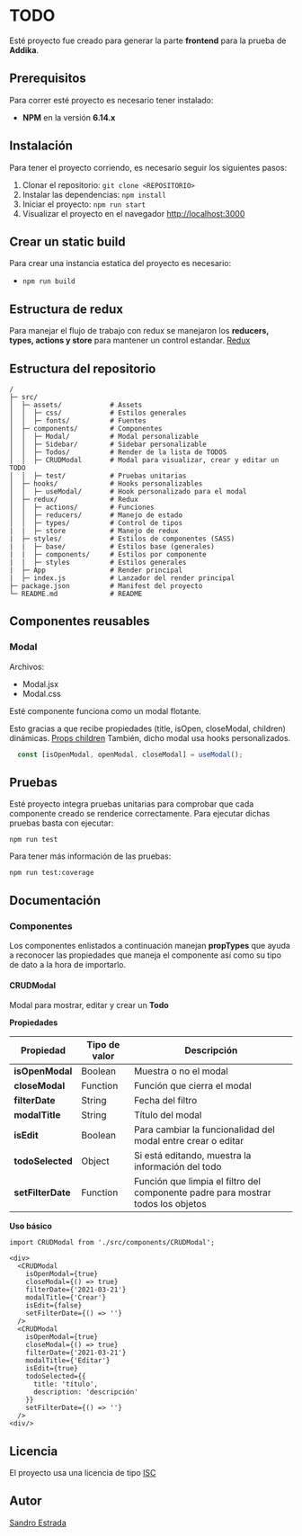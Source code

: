 # TODO

Esté proyecto fue creado para generar la parte **frontend** para la prueba de **Addika**.

## Prerequisitos

Para correr esté proyecto es necesario tener instalado:

- **NPM** en la versión **6.14.x**

## Instalación

Para tener el proyecto corriendo, es necesario seguir los siguientes pasos:

1. Clonar el repositorio: `git clone <REPOSITORIO>`
2. Instalar las dependencias: `npm install`
3. Iniciar el proyecto: `npm run start`
4. Visualizar el proyecto en el navegador <http://localhost:3000>

## Crear un static build

Para crear una instancia estatica del proyecto es necesario:

- `npm run build`

## Estructura de redux

Para manejar el flujo de trabajo con redux se manejaron los **reducers, types, actions y store** para mantener un control estandar.
[Redux](https://es.redux.js.org/docs/basico/acciones.html)

## Estructura del repositorio

```
/
├─ src/
│  ├─ assets/            # Assets
│  │  ├─ css/            # Estilos generales
│  │  ├─ fonts/          # Fuentes
│  ├─ components/        # Componentes
│  │  ├─ Modal/          # Modal personalizable
│  │  ├─ Sidebar/        # Sidebar personalizable
│  │  ├─ Todos/          # Render de la lista de TODOS
│  │  ├─ CRUDModal       # Modal para visualizar, crear y editar un TODO
│  │  ├─ test/           # Pruebas unitarias
│  ├─ hooks/             # Hooks personalizables
│  │  ├─ useModal/       # Hook personalizado para el modal
│  ├─ redux/             # Redux
│  │  ├─ actions/        # Funciones
│  │  ├─ reducers/       # Manejo de estado
│  │  ├─ types/          # Control de tipos
|  |  ├─ store           # Manejo de redux
|  ├─ styles/            # Estilos de componentes (SASS) 
|  |  ├─ base/           # Estilos base (generales)
|  |  ├─ components/     # Estilos por componente
|  |  ├─ styles          # Estilos generales
|  ├─ App                # Render principal
|  ├─ index.js           # Lanzador del render principal
├─ package.json          # Manifest del proyecto
└─ README.md             # README
```

## Componentes reusables

### Modal

Archivos:

- Modal.jsx
- Modal.css

Esté componente funciona como un modal flotante.

Esto gracias a que recibe propiedades (title, isOpen, closeModal, children) dinámicas.
[Props children](https://codeburst.io/a-quick-intro-to-reacts-props-children-cb3d2fce4891)
También, dicho modal usa hooks personalizados.

```javascript
  const [isOpenModal, openModal, closeModal] = useModal(); 
```

## Pruebas
Esté proyecto integra pruebas unitarias para comprobar que cada componente creado se renderice correctamente.
Para ejecutar dichas pruebas basta con ejecutar:

````
npm run test
````

Para tener más información de las pruebas:

````
npm run test:coverage
````

## Documentación
### Componentes
Los componentes enlistados a continuación manejan **propTypes** que ayuda a reconocer las propiedades que maneja el componente así como su tipo de dato a la hora de importarlo.
#### CRUDModal
Modal para mostrar, editar y crear un **Todo**

**Propiedades**

| Propiedad         | Tipo de valor | Descripción                                                                      |
|-------------------|---------------|----------------------------------------------------------------------------------|
| **isOpenModal**   | Boolean       | Muestra o no el modal                                                            |
| **closeModal**    | Function      | Función que cierra el modal                                                      |
| **filterDate**    | String        | Fecha del filtro                                                                 |
| **modalTitle**    | String        | Título del modal                                                                 |
| **isEdit**        | Boolean       | Para cambiar la funcionalidad del modal entre crear o editar                     |
| **todoSelected**  | Object        | Si está editando, muestra la información del todo                                |
| **setFilterDate** | Function      | Función que limpia el filtro del componente padre para mostrar todos los objetos |

**Uso básico**

````JSX
import CRUDModal from './src/components/CRUDModal';

<div>
  <CRUDModal
    isOpenModal={true}
    closeModal={() => true}
    filterDate={'2021-03-21'}
    modalTitle={'Crear'}
    isEdit={false}
    setFilterDate={() => ''}
  />
  <CRUDModal
    isOpenModal={true}
    closeModal={() => true}
    filterDate={'2021-03-21'}
    modalTitle={'Editar'}
    isEdit={true}
    todoSelected={{
      title: 'título',
      description: 'descripción'
    }}
    setFilterDate={() => ''}
  />
<div/>
````

## Licencia

El proyecto usa una licencia de tipo [ISC](https://opensource.org/licenses/ISC)

## Autor

[Sandro Estrada](https://www.linkedin.com/in/sandro-estrada-elizondo-1b5411171/)
